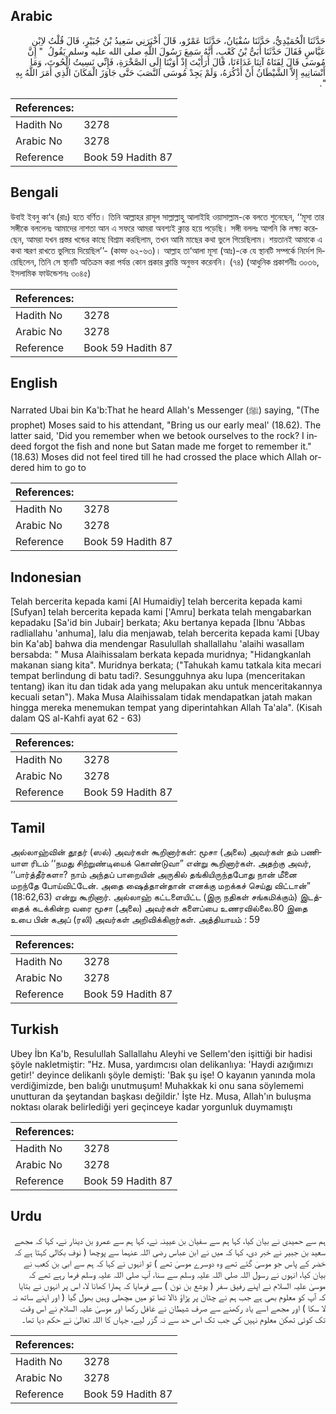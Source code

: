 ## Arabic


<div dir="rtl" lang="ar" style={{fontSize:'larger',backgroundColor:'#f8f9fa',padding:20}}>
حَدَّثَنَا الْحُمَيْدِيُّ، حَدَّثَنَا سُفْيَانُ، حَدَّثَنَا عَمْرٌو، قَالَ أَخْبَرَنِي سَعِيدُ بْنُ جُبَيْرٍ، قَالَ قُلْتُ لاِبْنِ عَبَّاسٍ فَقَالَ حَدَّثَنَا أُبَىُّ بْنُ كَعْبٍ، أَنَّهُ سَمِعَ رَسُولَ اللَّهِ صلى الله عليه وسلم يَقُولُ ‏ "‏ إِنَّ مُوسَى قَالَ لِفَتَاهُ آتِنَا غَدَاءَنَا، قَالَ أَرَأَيْتَ إِذْ أَوَيْنَا إِلَى الصَّخْرَةِ، فَإِنِّي نَسِيتُ الْحُوتَ، وَمَا أَنْسَانِيهِ إِلاَّ الشَّيْطَانُ أَنْ أَذْكُرَهُ، وَلَمْ يَجِدْ مُوسَى النَّصَبَ حَتَّى جَاوَزَ الْمَكَانَ الَّذِي أَمَرَ اللَّهُ بِهِ ‏"‏‏.‏
</div>
<div style={{backgroundColor:'#f8f9fa',padding:20, marginBottom: 10}}><table> <thead> <tr> <th>References:</th> <th></th> </tr> </thead> <tbody><tr><td>Hadith No</td><td>3278</td></tr><tr><td>Arabic No</td><td>3278</td></tr><tr><td>Reference</td><td>Book 59 Hadith 87</td></tr></tbody></table></div>

## Bengali


<div dir="ltr" lang="bn" style={{fontSize:'larger',backgroundColor:'#f8f9fa',padding:20}}>
উবাই ইবনু কা‘ব (রাঃ) হতে বর্ণিত। তিনি আল্লাহর রাসূল সাল্লাল্লাহু আলাইহি ওয়াসাল্লাম-কে বলতে শুনেছেন, ‘‘মূসা তার সঙ্গীকে বললেনঃ আমাদের নাশতা আন এ সফরে আমরা অবশ্যই ক্লান্ত হয়ে পড়েছি। সঙ্গী বললঃ আপনি কি লক্ষ্য করেছেন, আমরা যখন প্রস্তর খন্ডের কাছে বিশ্রাম করছিলাম, তখন আমি মাছের কথা ভুলে গিয়েছিলাম। শয়তানই আমাকে এ কথা স্মরণ রাখতে ভুলিয়ে দিয়েছিল’’- (কাহ্ফ ৬২-৬৩)। আল্লাহ তা‘আলা মূসা (আঃ)-কে যে স্থানটি সম্পর্কে নির্দেশ দিয়েছিলেন, তিনি সে স্থানটি অতিক্রম করা পর্যন্ত কোন প্রকার ক্লান্তি অনুভব করেননি। (৭৪) (আধুনিক প্রকাশনীঃ ৩০৩৬, ইসলামিক ফাউন্ডেশনঃ ৩০৪৫)
</div>
<div style={{backgroundColor:'#f8f9fa',padding:20, marginBottom: 10}}><table> <thead> <tr> <th>References:</th> <th></th> </tr> </thead> <tbody><tr><td>Hadith No</td><td>3278</td></tr><tr><td>Arabic No</td><td>3278</td></tr><tr><td>Reference</td><td>Book 59 Hadith 87</td></tr></tbody></table></div>

## English


<div dir="ltr" lang="en" style={{fontSize:'larger',backgroundColor:'#f8f9fa',padding:20}}>
Narrated Ubai bin Ka'b:That he heard Allah's Messenger (ﷺ) saying, "(The prophet) Moses said to his attendant, "Bring us our early meal' (18.62). The latter said, 'Did you remember when we betook ourselves to the rock? I indeed forgot the fish and none but Satan made me forget to remember it." (18.63) Moses did not feel tired till he had crossed the place which Allah ordered him to go to
</div>
<div style={{backgroundColor:'#f8f9fa',padding:20, marginBottom: 10}}><table> <thead> <tr> <th>References:</th> <th></th> </tr> </thead> <tbody><tr><td>Hadith No</td><td>3278</td></tr><tr><td>Arabic No</td><td>3278</td></tr><tr><td>Reference</td><td>Book 59 Hadith 87</td></tr></tbody></table></div>

## Indonesian


<div dir="ltr" lang="id" style={{fontSize:'larger',backgroundColor:'#f8f9fa',padding:20}}>
Telah bercerita kepada kami [Al Humaidiy] telah bercerita kepada kami [Sufyan] telah bercerita kepada kami ['Amru] berkata telah mengabarkan kepadaku [Sa'id bin Jubair] berkata; Aku bertanya kepada [Ibnu 'Abbas radliallahu 'anhuma], lalu dia menjawab, telah bercerita kepada kami [Ubay bin Ka'ab] bahwa dia mendengar Rasulullah shallallahu 'alaihi wasallam bersabda: " Musa Alaihissalam berkata kepada muridnya; "Hidangkanlah makanan siang kita". Muridnya berkata; ("Tahukah kamu tatkala kita mecari tempat berlindung di batu tadi?. Sesungguhnya aku lupa (menceritakan tentang) ikan itu dan tidak ada yang melupakan aku untuk menceritakannya kecuali setan"). Maka Musa Alaihissalam tidak mendapatkan jatah makan hingga mereka menemukan tempat yang diperintahkan Allah Ta'ala". (Kisah dalam QS al-Kahfi ayat 62 - 63)
</div>
<div style={{backgroundColor:'#f8f9fa',padding:20, marginBottom: 10}}><table> <thead> <tr> <th>References:</th> <th></th> </tr> </thead> <tbody><tr><td>Hadith No</td><td>3278</td></tr><tr><td>Arabic No</td><td>3278</td></tr><tr><td>Reference</td><td>Book 59 Hadith 87</td></tr></tbody></table></div>

## Tamil


<div dir="ltr" lang="ta" style={{fontSize:'larger',backgroundColor:'#f8f9fa',padding:20}}>
அல்லாஹ்வின் தூதர் (ஸல்) அவர்கள் கூறினார்கள்: மூசா (அலை) அவர்கள் தம் பணியாள ரிடம் ‘‘நமது சிற்றுண்டியைக் கொண்டுவா” என்று கூறினார்கள். அதற்கு அவர், ‘‘பார்த்தீர்களா? நாம் அந்தப் பாறையின் அருகில் தங்கியிருந்தபோது நான் மீனை மறந்தே போய்விட்டேன். அதை ஷைத்தான்தான் எனக்கு மறக்கச் செய்து விட்டான்” (18:62,63) என்று கூறினார். அல்லாஹ் கட்டளையிட்ட (இரு நதிகள் சங்கமிக்கும்) இடத்தைக் கடக்கின்ற வரை மூசா (அலை) அவர்கள் களைப்பை உணரவில்லை.80 இதை உபை பின் கஅப் (ரலி) அவர்கள் அறிவிக்கிறார்கள். அத்தியாயம் : 59
</div>
<div style={{backgroundColor:'#f8f9fa',padding:20, marginBottom: 10}}><table> <thead> <tr> <th>References:</th> <th></th> </tr> </thead> <tbody><tr><td>Hadith No</td><td>3278</td></tr><tr><td>Arabic No</td><td>3278</td></tr><tr><td>Reference</td><td>Book 59 Hadith 87</td></tr></tbody></table></div>

## Turkish


<div dir="ltr" lang="tr" style={{fontSize:'larger',backgroundColor:'#f8f9fa',padding:20}}>
Ubey İbn Ka'b, Resulullah Sallallahu Aleyhi ve Sellem'den işittiği bir hadisi şöyle nakletmiştir: "Hz. Musa, yardımcısı olan delikanlıya: 'Haydi azığımızı getir!' deyince delikanlı şöyle demişti: 'Bak şu işe! O kayanın yanında mola verdiğimizde, ben balığı unutmuşum! Muhakkak ki onu sana söylememi unutturan da şeytandan başkası değildir.' İşte Hz. Musa, Allah'ın buluşma noktası olarak belirlediği yeri geçinceye kadar yorgunluk duymamıştı
</div>
<div style={{backgroundColor:'#f8f9fa',padding:20, marginBottom: 10}}><table> <thead> <tr> <th>References:</th> <th></th> </tr> </thead> <tbody><tr><td>Hadith No</td><td>3278</td></tr><tr><td>Arabic No</td><td>3278</td></tr><tr><td>Reference</td><td>Book 59 Hadith 87</td></tr></tbody></table></div>

## Urdu


<div dir="rtl" lang="ur" style={{fontSize:'larger',backgroundColor:'#f8f9fa',padding:20}}>
ہم سے حمیدی نے بیان کیا، کہا ہم سے سفیان بن عیینہ نے، کہا ہم سے عمرو بن دینار نے، کہا کہ مجھے سعید بن جبیر نے خبر دی، کہا کہ میں نے ابن عباس رضی اللہ عنہما سے پوچھا ( نوف بکالی کہتا ہے کہ خضر کے پاس جو موسیٰ گئے تھے وہ دوسرے موسیٰ تھے ) تو انہوں نے کہا کہ ہم سے ابی بن کعب نے بیان کیا، انہوں نے رسول اللہ صلی اللہ علیہ وسلم سے سنا، آپ صلی اللہ علیہ وسلم فرما رہے تھے کہ موسیٰ علیہ السلام نے اپنے رفیق سفر ( یوشع بن نون ) سے فرمایا کہ ہمارا کھانا لا، اس پر انہوں نے بتایا کہ آپ کو معلوم بھی ہے جب ہم نے چٹان پر پڑاؤ ڈالا تھا تو میں مچھلی وہیں بھول گیا ( اور اپنے ساتھ نہ لا سکا ) اور مجھے اسے یاد رکھنے سے صرف شیطان نے غافل رکھا اور موسیٰ علیہ السلام نے اس وقت تک کوئی تھکن معلوم نہیں کی جب تک اس حد سے نہ گزر لیے، جہاں کا اللہ تعالیٰ نے حکم دیا تھا۔
</div>
<div style={{backgroundColor:'#f8f9fa',padding:20, marginBottom: 10}}><table> <thead> <tr> <th>References:</th> <th></th> </tr> </thead> <tbody><tr><td>Hadith No</td><td>3278</td></tr><tr><td>Arabic No</td><td>3278</td></tr><tr><td>Reference</td><td>Book 59 Hadith 87</td></tr></tbody></table></div>